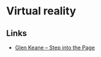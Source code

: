 # Virtual reality
## Links
- [Glen Keane – Step into the Page](https://www.youtube.com/watch?v=GSbkn6mCfXE)
